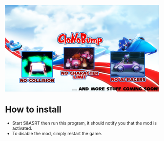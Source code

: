 [![Header](CloNoBump.png "Header")](https://some-url.dev/)

# How to install
* Start S&ASRT then run this program, it should notify you that the mod is activated.
* To disable the mod, simply restart the game.
